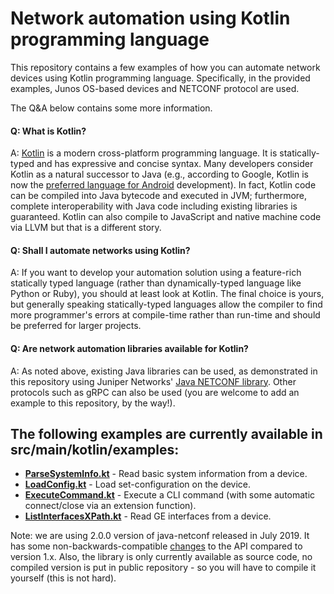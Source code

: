 # Network automation using Kotlin programming language

This repository contains a few examples of how you can automate 
network devices using Kotlin programming language. Specifically,
in the provided examples, Junos OS-based devices and NETCONF
protocol are used.

The Q&A below contains some more information.

#### Q: What is Kotlin?
A: [Kotlin](https://kotlinlang.org/) is a modern cross-platform 
programming language. It is statically-typed and has 
expressive and concise syntax. Many developers consider Kotlin as a 
natural successor to Java (e.g., according to Google, Kotlin 
is now the [preferred language for Android](https://techcrunch.com/2019/05/07/kotlin-is-now-googles-preferred-language-for-android-app-development/) 
development). In fact, Kotlin code can be compiled into Java
bytecode and executed in JVM; furthermore, complete 
interoperability with Java code including existing libraries 
is guaranteed. Kotlin can also compile to JavaScript and native
machine code via LLVM but that is a different story.

#### Q: Shall I automate networks using Kotlin?
A: If you want to develop your automation solution using a 
feature-rich statically typed language (rather than 
dynamically-typed language like Python or Ruby), you should 
at least look at Kotlin. The final choice is yours, but
generally speaking statically-typed languages allow the
compiler to find more programmer's errors at compile-time
rather than run-time and should be preferred for larger projects.

#### Q: Are network automation libraries available for Kotlin?
A: As noted above, existing Java libraries can be used, as
demonstrated in this repository using Juniper Networks' 
[Java NETCONF library](https://github.com/juniper/netconf-java).
Other protocols such as gRPC can also be used (you are welcome
to add an example to this repository, by the way!). 

## The following examples are currently available in src/main/kotlin/examples:
- **[ParseSystemInfo.kt](https://github.com/pklimai/junos-kotlin/tree/master/src/main/kotlin/examples/ParseSystemInfo.kt)** - Read basic system information from a device.
- **[LoadConfig.kt](https://github.com/pklimai/junos-kotlin/tree/master/src/main/kotlin/examples/LoadConfig.kt)** - Load set-configuration on the device.
- **[ExecuteCommand.kt](https://github.com/pklimai/junos-kotlin/tree/master/src/main/kotlin/examples/ExecuteCommand.kt)** - Execute a CLI command (with some automatic connect/close via an extension function).
- **[ListInterfacesXPath.kt](https://github.com/pklimai/junos-kotlin/tree/master/src/main/kotlin/examples/ListInterfacesXPath.kt)** - Read GE interfaces from a device.

Note: we are using 2.0.0 version of java-netconf released in
July 2019. It has some non-backwards-compatible 
[changes](https://github.com/Juniper/netconf-java/releases/tag/v2.0.0)
to the API compared to version 1.x. Also, the library is only 
currently available as source code, no compiled version is put in
public repository - so you will have to compile it yourself (this
is not hard).
